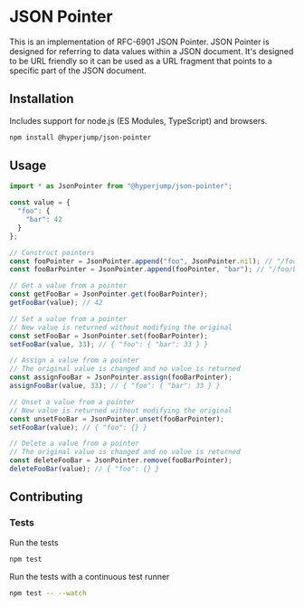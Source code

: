 JSON Pointer
============

This is an implementation of RFC-6901 JSON Pointer. JSON Pointer is designed for
referring to data values within a JSON document. It's designed to be URL
friendly so it can be used as a URL fragment that points to a specific part of
the JSON document.

Installation
------------
Includes support for node.js (ES Modules, TypeScript) and browsers.

```bash
npm install @hyperjump/json-pointer
```

Usage
-----

```javascript
import * as JsonPointer from "@hyperjump/json-pointer";

const value = {
  "foo": {
    "bar": 42
  }
};

// Construct pointers
const fooPointer = JsonPointer.append("foo", JsonPointer.nil); // "/foo"
const fooBarPointer = JsonPointer.append(fooPointer, "bar"); // "/foo/bar"

// Get a value from a pointer
const getFooBar = JsonPointer.get(fooBarPointer);
getFooBar(value); // 42

// Set a value from a pointer
// New value is returned without modifying the original
const setFooBar = JsonPointer.set(fooBarPointer);
setFooBar(value, 33); // { "foo": { "bar": 33 } }

// Assign a value from a pointer
// The original value is changed and no value is returned
const assignFooBar = JsonPointer.assign(fooBarPointer);
assignFooBar(value, 33); // { "foo": { "bar": 33 } }

// Unset a value from a pointer
// New value is returned without modifying the original
const unsetFooBar = JsonPointer.unset(fooBarPointer);
setFooBar(value); // { "foo": {} }

// Delete a value from a pointer
// The original value is changed and no value is returned
const deleteFooBar = JsonPointer.remove(fooBarPointer);
deleteFooBar(value); // { "foo": {} }
```

Contributing
------------

### Tests

Run the tests

```bash
npm test
```

Run the tests with a continuous test runner
```bash
npm test -- --watch
```
